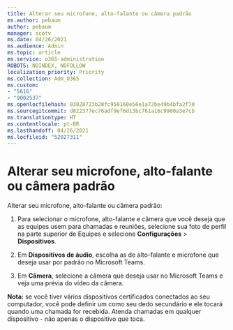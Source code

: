 ```yaml
---
title: Alterar seu microfone, alto-falante ou câmera padrão
ms.author: pebaum
author: pebaum
manager: scotv
ms.date: 04/26/2021
ms.audience: Admin
ms.topic: article
ms.service: o365-administration
ROBOTS: NOINDEX, NOFOLLOW
localization_priority: Priority
ms.collection: Adm_O365
ms.custom:
- "5616"
- "9002537"
ms.openlocfilehash: 03828723b28fc950160e56e1a72be49b4bfa2f70
ms.sourcegitcommit: d822377ec76adf9ef6d13bc761a16c9900a3e7cb
ms.translationtype: HT
ms.contentlocale: pt-BR
ms.lasthandoff: 04/26/2021
ms.locfileid: "52027311"
---
```

# <a name="change-your-default-mic-speaker-or-camera"></a>Alterar seu microfone, alto-falante ou câmera padrão

Alterar seu microfone, alto-falante ou câmera padrão:

1. Para selecionar o microfone, alto-falante e câmera que você deseja que as equipes usem para chamadas e reuniões, selecione sua foto de perfil na parte superior de Equipes e selecione **Configurações** > **Dispositivos**.

1. Em **Dispositivos de áudio**, escolha as de alto-falante e microfone que deseja usar por padrão no Microsoft Teams. 

1. Em **Câmera**, selecione a câmera que deseja usar no Microsoft Teams e veja uma prévia do vídeo da câmera. 

**Nota:** se você tiver vários dispositivos certificados conectados ao seu computador, você pode definir um como seu dedo secundário e ele tocará quando uma chamada for recebida. Atenda chamadas em qualquer dispositivo - não apenas o dispositivo que toca.